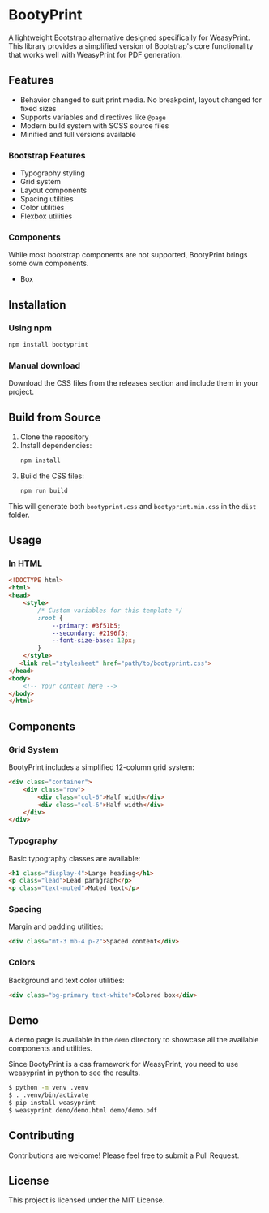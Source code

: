 # BootyPrint

A lightweight Bootstrap alternative designed specifically for WeasyPrint. This library provides a simplified version of
Bootstrap's core functionality that works well with WeasyPrint for PDF generation.

## Features

- Behavior changed to suit print media. No breakpoint, layout changed for fixed sizes
- Supports variables and directives like `@page`
- Modern build system with SCSS source files
- Minified and full versions available

### Bootstrap Features

- Typography styling
- Grid system
- Layout components
- Spacing utilities
- Color utilities
- Flexbox utilities

### Components

While most bootstrap components are not supported, BootyPrint brings some own components.

- Box

## Installation

### Using npm

```bash
npm install bootyprint
```

### Manual download

Download the CSS files from the releases section and include them in your project.

## Build from Source

1. Clone the repository
2. Install dependencies:
   ```bash
   npm install
   ```
3. Build the CSS files:
   ```bash
   npm run build
   ```

This will generate both `bootyprint.css` and `bootyprint.min.css` in the `dist` folder.

## Usage

### In HTML

```html
<!DOCTYPE html>
<html>
<head>
    <style>
        /* Custom variables for this template */
        :root {
            --primary: #3f51b5;
            --secondary: #2196f3;
            --font-size-base: 12px;
        }
    </style>
   <link rel="stylesheet" href="path/to/bootyprint.css">
</head>
<body>
    <!-- Your content here -->
</body>
</html>
```

## Components

### Grid System

BootyPrint includes a simplified 12-column grid system:

```html
<div class="container">
    <div class="row">
        <div class="col-6">Half width</div>
        <div class="col-6">Half width</div>
    </div>
</div>
```

### Typography

Basic typography classes are available:

```html
<h1 class="display-4">Large heading</h1>
<p class="lead">Lead paragraph</p>
<p class="text-muted">Muted text</p>
```

### Spacing

Margin and padding utilities:

```html
<div class="mt-3 mb-4 p-2">Spaced content</div>
```

### Colors

Background and text color utilities:

```html
<div class="bg-primary text-white">Colored box</div>
```

## Demo

A demo page is available in the `demo` directory to showcase all the available components and utilities.

Since BootyPrint is a css framework for WeasyPrint, you need to use weasyprint in python to see the results.

```bash
$ python -m venv .venv
$ . .venv/bin/activate
$ pip install weasyprint
$ weasyprint demo/demo.html demo/demo.pdf
```

## Contributing

Contributions are welcome! Please feel free to submit a Pull Request.

## License

This project is licensed under the MIT License.
